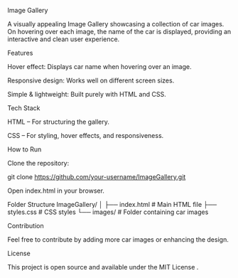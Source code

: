 Image Gallery

A visually appealing Image Gallery showcasing a collection of car images. On hovering over each image, the name of the car is displayed, providing an interactive and clean user experience.

Features

Hover effect: Displays car name when hovering over an image.

Responsive design: Works well on different screen sizes.

Simple & lightweight: Built purely with HTML and CSS.

Tech Stack

HTML – For structuring the gallery.

CSS – For styling, hover effects, and responsiveness.

How to Run

Clone the repository:

git clone https://github.com/your-username/ImageGallery.git


Open index.html in your browser.

Folder Structure
ImageGallery/
│
├── index.html       # Main HTML file
├── styles.css       # CSS styles
└── images/          # Folder containing car images

Contribution

Feel free to contribute by adding more car images or enhancing the design.

License

This project is open source and available under the MIT License
.
